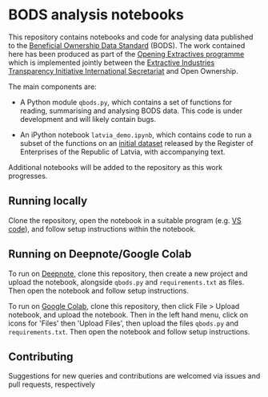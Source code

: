 # BODS analysis notebooks

This repository contains notebooks and code for analysing data published to the [Beneficial Ownership Data Standard](https://standard.openownership.org/) (BODS). The work contained here has been produced as part of the [Opening Extractives programme](https://www.openownership.org/en/topics/opening-extractives/) which is implemented jointly between the [Extractive Industries Transparency Initiative International Secretariat](https://eiti.org/opening-extractives) and Open Ownership.

The main components are:

- A Python module `qbods.py`, which contains a set of functions for reading, summarising and analysing BODS data. This code is under development and will likely contain bugs.

- An iPython notebook `latvia_demo.ipynb`, which contains code to run a subset of the functions on an [initial dataset](https://data.gov.lv/dati/lv/dataset/plg-bods/resource/19a7d5f5-5586-4de2-a710-fc7145a129f2) released by the Register of Enterprises of the Republic of Latvia, with accompanying text.

Additional notebooks will be added to the repository as this work progresses.

## Running locally

Clone the repository, open the notebook in a suitable program (e.g. [VS code](https://code.visualstudio.com/)), and follow setup instructions within the notebook.

## Running on Deepnote/Google Colab

To run on [Deepnote](https://deepnote.com/), clone this repository, then create a new project and upload the notebook, alongside `qbods.py` and `requirements.txt` as files. Then open the notebook and follow setup instructions.

To run on [Google Colab](https://colab.research.google.com/), clone this repository, then click File > Upload notebook, and upload the notebook. Then in the left hand menu, click on icons for 'Files' then 'Upload Files', then upload the files `qbods.py` and `requirements.txt`. Then open the notebook and follow setup instructions.

## Contributing

Suggestions for new queries and contributions are welcomed via issues and pull requests, respectively
